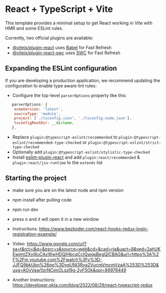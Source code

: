 # React + TypeScript + Vite

This template provides a minimal setup to get React working in Vite with HMR and some ESLint rules.

Currently, two official plugins are available:

- [@vitejs/plugin-react](https://github.com/vitejs/vite-plugin-react/blob/main/packages/plugin-react/README.md) uses [Babel](https://babeljs.io/) for Fast Refresh
- [@vitejs/plugin-react-swc](https://github.com/vitejs/vite-plugin-react-swc) uses [SWC](https://swc.rs/) for Fast Refresh

## Expanding the ESLint configuration

If you are developing a production application, we recommend updating the configuration to enable type aware lint rules:

- Configure the top-level `parserOptions` property like this:

```js
   parserOptions: {
    ecmaVersion: 'latest',
    sourceType: 'module',
    project: ['./tsconfig.json', './tsconfig.node.json'],
    tsconfigRootDir: __dirname,
   },
```

- Replace `plugin:@typescript-eslint/recommended` to `plugin:@typescript-eslint/recommended-type-checked` or `plugin:@typescript-eslint/strict-type-checked`
- Optionally add `plugin:@typescript-eslint/stylistic-type-checked`
- Install [eslint-plugin-react](https://github.com/jsx-eslint/eslint-plugin-react) and add `plugin:react/recommended` & `plugin:react/jsx-runtime` to the `extends` list

## Starting the project
- make sure you are on the latest node and npm version 
- npm install after pulling code
- npm run dev
- press o and it will open it in a new window


- Instructions: https://www.bezkoder.com/react-hooks-redux-login-registration-example/
- Video: https://www.google.com/url?sa=t&rct=j&q=&esrc=s&source=web&cd=&cad=rja&uact=8&ved=2ahUKEwjmtZXvj9uCAxWwHDQIHbcqCcIQwqsBegQICBAG&url=https%3A%2F%2Fm.youtube.com%2Fwatch%3Fv%3D-JJFQ9bkUbo%26pp%3DygUNI3Rva2VucmVmcmVzaA%253D%253D&usg=AOvVaw1lzrNCimOLszl9g-2yF5Ok&opi=89978449
- Another Instructions: https://developer.okta.com/blog/2022/08/29/react-typescript-redux


